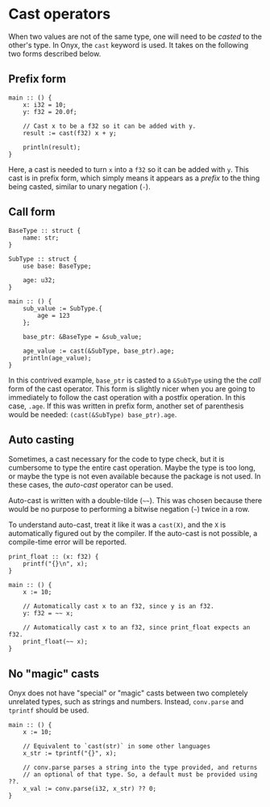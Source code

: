 # Cast operators

When two values are not of the same type, one will need to be *casted* to the other's type.
In Onyx, the `cast` keyword is used. It takes on the following two forms described below.

## Prefix form
```onyx
main :: () {
    x: i32 = 10;
    y: f32 = 20.0f;

    // Cast x to be a f32 so it can be added with y.
    result := cast(f32) x + y;

    println(result);
}
```

Here, a cast is needed to turn `x` into a `f32` so it can be added with `y`.
This cast is in prefix form, which simply means it appears as a *prefix* to the thing being casted, similar to unary negation (`-`).


## Call form

```onyx
BaseType :: struct {
    name: str;
}

SubType :: struct {
    use base: BaseType;

    age: u32;
}

main :: () {
    sub_value := SubType.{
        age = 123
    };

    base_ptr: &BaseType = &sub_value;
    
    age_value := cast(&SubType, base_ptr).age;
    println(age_value);
}
```

In this contrived example, `base_ptr` is casted to a `&SubType` using the the *call* form of the cast operator.
This form is slightly nicer when you are going to immediately to follow the cast operation with a postfix operation.
In this case, `.age`.
If this was written in prefix form, another set of parenthesis would be needed: `(cast(&SubType) base_ptr).age`.


## Auto casting

Sometimes, a cast necessary for the code to type check, but it is cumbersome to type the entire cast operation.
Maybe the type is too long, or maybe the type is not even available because the package is not used.
In these cases, the *auto-cast* operator can be used.

Auto-cast is written with a double-tilde (`~~`).
This was chosen because there would be no purpose to performing a bitwise negation (`~`) twice in a row.

To understand auto-cast, treat it like it was a `cast(X)`, and the `X` is automatically figured out by the compiler.
If the auto-cast is not possible, a compile-time error will be reported.

```onyx
print_float :: (x: f32) {
    printf("{}\n", x);
}

main :: () {
    x := 10;

    // Automatically cast x to an f32, since y is an f32.
    y: f32 = ~~ x;

    // Automatically cast x to an f32, since print_float expects an f32.
    print_float(~~ x);
}
```

## No "magic" casts

Onyx does not have "special" or "magic" casts between two completely unrelated types, such as strings and numbers.
Instead, `conv.parse` and `tprintf` should be used.

```onyx
main :: () {
    x := 10;

    // Equivalent to `cast(str)` in some other languages
    x_str := tprintf("{}", x);

    // conv.parse parses a string into the type provided, and returns
    // an optional of that type. So, a default must be provided using ??.
    x_val := conv.parse(i32, x_str) ?? 0;
}
```
